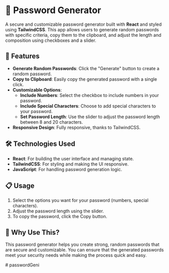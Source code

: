 # 🔐 Password Generator

A secure and customizable password generator built with **React** and styled using **TailwindCSS**. This app allows users to generate random passwords with specific criteria, copy them to the clipboard, and adjust the length and composition using checkboxes and a slider.

## 🎨 Features

- **Generate Random Passwords**: Click the "Generate" button to create a random password.
- **Copy to Clipboard**: Easily copy the generated password with a single click.
- **Customizable Options**:
  - **Include Numbers**: Select the checkbox to include numbers in your password.
  - **Include Special Characters**: Choose to add special characters to your password.
  - **Set Password Length**: Use the slider to adjust the password length between 8 and 20 characters.
- **Responsive Design**: Fully responsive, thanks to TailwindCSS.

## 🛠️ Technologies Used

- **React**: For building the user interface and managing state.
- **TailwindCSS**: For styling and making the UI responsive.
- **JavaScript**: For handling password generation logic.

## 📋 Usage

1. Select the options you want for your password (numbers, special characters).
2. Adjust the password length using the slider.
3. To copy the password, click the Copy button.

## 🔑 Why Use This?

This password generator helps you create strong, random passwords that are secure and customizable. You can ensure that the generated passwords meet your security needs while making the process quick and easy.


#   p a s s w o r d G e n i  
 
